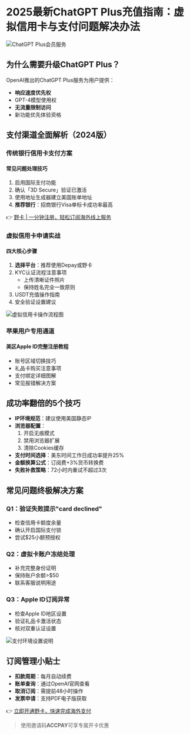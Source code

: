 # 2025最新ChatGPT Plus充值指南：虚拟信用卡与支付问题解决办法

![ChatGPT Plus会员服务](https://bbtdd.com/wp-content/uploads/img/0085066224.webp)

## 为什么需要升级ChatGPT Plus？
OpenAI推出的ChatGPT Plus服务为用户提供：
- **响应速度优先权**
- GPT-4模型使用权
- **无流量限制访问**
- 新功能优先体验资格

## 支付渠道全面解析（2024版）

### 传统银行信用卡支付方案
#### 常见问题处理技巧
1. 启用国际支付功能
2. 确认「3D Secure」验证已激活
3. 使用地址生成器建立美国账单地址
4. **推荐银行**：招商银行Visa单标卡成功率最高

👉 [野卡 | 一分钟注册，轻松订阅海外线上服务](https://bbtdd.com/yeka)

### 虚拟信用卡申请实战
#### 四大核心步骤
1. **选择平台**：推荐使用Depay或野卡
2. KYC认证流程注意事项
   - 上传清晰证件照片
   - 保持姓名完全一致原则
3. USDT充值操作指南
4. 安全验证设置建议

![虚拟信用卡操作流程图](https://bbtdd.com/wp-content/uploads/img/39880572.webp)

### 苹果用户专用通道
#### 美区Apple ID完整注册教程
- 账号区域切换技巧
- 礼品卡购买注意事项
- 支付绑定详细图解
- 常见报错解决方案

## 成功率翻倍的5个技巧
- **IP环境规范**：建议使用美国静态IP
- **浏览器配置**：
  1. 开启无痕模式
  2. 禁用浏览器扩展
  3. 清除Cookies缓存
- **支付时间选择**：美东时间工作日成功率提升25%
- **金额换算公式**：订阅费+3%货币转换费
- **失败补救策略**：72小时内重试不超过3次

## 常见问题终极解决方案
### Q1：验证失败提示"card declined"
- 检查信用卡额度余量
- 确认开启国际支付锁
- 尝试$25小额预授权

### Q2：虚拟卡账户冻结处理
- 补充完整身份证明
- 保持账户余额>$50
- 联系客服说明用途

### Q3：Apple ID订阅异常
- 检查Apple ID地区设置
- 验证礼品卡激活状态
- 核对双重认证设置

![支付环境设置说明](https://bbtdd.com/wp-content/uploads/img/176305489.webp)

## 订阅管理小贴士
- **扣款周期**：每月自动续费
- **账单查询**：通过OpenAI官网查看
- **取消订阅**：需提前48小时操作
- **发票申请**：支持PDF电子版获取

👉 [立即开通野卡，快速完成海外支付](https://bbtdd.com/yeka)

> 使用邀请码**ACCPAY**可享专属开卡优惠